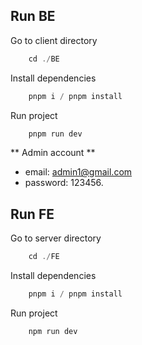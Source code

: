 
## Run BE

Go to client directory

```javascript
    cd ./BE
```

Install dependencies

```javascript
    pnpm i / pnpm install
```

Run project

```javascript
    pnpm run dev
```

 ** Admin account **
 
 * email: admin1@gmail.com
 * password: 123456. 

## Run FE

Go to server directory

```javascript
    cd ./FE
```

Install dependencies

```javascript
    pnpm i / pnpm install
```

Run project

```javascript
    npm run dev
```
